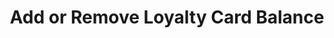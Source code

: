---
title: Add or Remove Loyalty Card Balance
type: endpoint
category: 639ba2628407100061f5faac
slug: add-remove-loyalty-card-balance
parentDoc: 639ba2658407100061f5fab6
hidden: false
order: 12
---